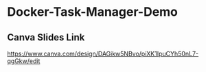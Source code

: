 ﻿# Docker-Task-Manager-Demo
## Canva Slides Link
https://www.canva.com/design/DAGikw5NBvo/piXK1IpuCYh50nL7-qgGkw/edit
